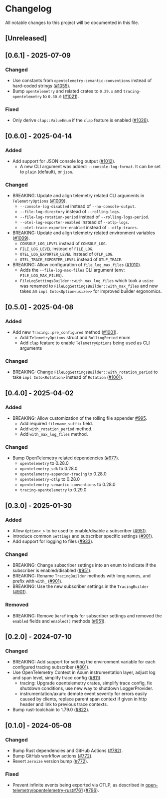 # Changelog

All notable changes to this project will be documented in this file.

## [Unreleased]

## [0.6.1] - 2025-07-09

### Changed

- Use constants from `opentelemetry-semantic-conventions` instead of hard-coded strings ([#1055]).
- Bump `opentelemetry` and related crates to `0.29.x` and `tracing-opentelemetry` to `0.30.0` ([#1021]).

### Fixed

- Only derive `clap::ValueEnum` if the `clap` feature is enabled ([#1026]).

[#1021]: https://github.com/stackabletech/operator-rs/pull/1021
[#1026]: https://github.com/stackabletech/operator-rs/pull/1026
[#1055]: https://github.com/stackabletech/operator-rs/pull/1055

## [0.6.0] - 2025-04-14

### Added

- Add support for JSON console log output ([#1012]).
  - A new CLI argument was added: `--console-log-format`. It can be set to `plain` (default),
    or `json`.

### Changed

- BREAKING: Update and align telemetry related CLI arguments in `TelemetryOptions` ([#1009]).
  - `--console-log-disabled` instead of `--no-console-output`.
  - `--file-log-directory` instead of `--rolling-logs`.
  - `--file-log-rotation-period` instead of `--rolling-logs-period`.
  - `--otel-log-exporter-enabled` instead of `--otlp-logs`.
  - `--otel-trace-exporter-enabled` instead of `--otlp-traces`.
- BREAKING: Update and align telemetry related environment variables ([#1009]).
  - `CONSOLE_LOG_LEVEL` instead of `CONSOLE_LOG`.
  - `FILE_LOG_LEVEL` instead of `FILE_LOG`.
  - `OTEL_LOG_EXPORTER_LEVEL` instead of `OTLP_LOG`.
  - `OTEL_TRACE_EXPORTER_LEVEL` instead of `OTLP_TRACE`.
- BREAKING: Allow configuration of `file_log_max_files` ([#1010]).
  - Adds the `--file-log-max-files` CLI argument (env: `FILE_LOG_MAX_FILES`).
  - `FileLogSettingsBuilder::with_max_log_files` which took a `usize` was renamed to
    `FileLogSettingsBuilder::with_max_files` and now takes an `impl Into<Option<usize>>`
    for improved builder ergonomics.

[#1009]: https://github.com/stackabletech/operator-rs/pull/1009
[#1010]: https://github.com/stackabletech/operator-rs/pull/1010
[#1012]: https://github.com/stackabletech/operator-rs/pull/1012

## [0.5.0] - 2025-04-08

### Added

- Add new `Tracing::pre_configured` method ([#1001]).
  - Add `TelemetryOptions` struct and `RollingPeriod` enum
  - Add `clap` feature to enable `TelemetryOptions` being used as CLI arguments

### Changed

- BREAKING: Change `FileLogSettingsBuilder::with_rotation_period` to take `impl Into<Rotation>`
  instead of `Rotation` ([#1001]).

[#1001]: https://github.com/stackabletech/operator-rs/pull/1001

## [0.4.0] - 2025-04-02

### Added

- BREAKING: Allow customization of the rolling file appender [#995].
  - Add required `filename_suffix` field.
  - Add `with_rotation_period` method.
  - Add `with_max_log_files` method.

### Changed

- Bump OpenTelemetry related dependencies ([#977]).
  - `opentelemetry` to 0.28.0
  - `opentelemetry_sdk` to 0.28.0
  - `opentelemetry-appender-tracing` to 0.28.0
  - `opentelemetry-otlp` to 0.28.0
  - `opentelemetry-semantic-conventions` to 0.28.0
  - `tracing-opentelemetry` to 0.29.0

[#977]: https://github.com/stackabletech/operator-rs/pull/977
[#995]: https://github.com/stackabletech/operator-rs/pull/995

## [0.3.0] - 2025-01-30

### Added

- Allow `Option<_>` to be used to enable/disable a subscriber ([#951]).
- Introduce common `Settings` and subscriber specific settings ([#901]).
- Add support for logging to files ([#933]).

### Changed

- BREAKING: Change subscriber settings into an enum to indicate if the subscriber is enabled/disabled ([#951]).
- BREAKING: Rename `TracingBuilder` methods with long names, and prefix with `with_` ([#901]).
- BREAKING: Use the new subscriber settings in the `TracingBuilder` ([#901]).

### Removed

- BREAKING: Remove `Deref` impls for subscriber settings and removed the `enabled` fields and `enabled()` methods ([#951]).

[#901]: https://github.com/stackabletech/operator-rs/pull/901
[#933]: https://github.com/stackabletech/operator-rs/pull/933
[#951]: https://github.com/stackabletech/operator-rs/pull/951

## [0.2.0] - 2024-07-10

### Changed

- BREAKING: Add support for setting the environment variable for each configured tracing subscriber ([#801]).
- Use OpenTelemetry Context in Axum instrumentation layer, adjust log and span level, simplify trace config ([#811]).
  - tracing: Upgrade opentelemetry crates, simplify trace config, fix shutdown conditions, use new way to shutdown LoggerProvider.
  - instrumentation/axum: demote event severity for errors easily caused by clients, replace parent span context if given in http header and link to previous trace contexts.
- Bump rust-toolchain to 1.79.0 ([#822]).

[#801]: https://github.com/stackabletech/operator-rs/pull/801
[#811]: https://github.com/stackabletech/operator-rs/pull/811
[#822]: https://github.com/stackabletech/operator-rs/pull/822

## [0.1.0] - 2024-05-08

### Changed

- Bump Rust dependencies and GitHub Actions ([#782]).
- Bump GitHub workflow actions ([#772]).
- Revert `zeroize` version bump ([#772]).

### Fixed

- Prevent infinite events being exported via OTLP, as described in [open-telemetry/opentelemetry-rust#761] ([#796]).

[#772]: https://github.com/stackabletech/operator-rs/pull/772
[#782]: https://github.com/stackabletech/operator-rs/pull/782
[#796]: https://github.com/stackabletech/operator-rs/pull/796
[open-telemetry/opentelemetry-rust#761]: https://github.com/open-telemetry/opentelemetry-rust/issues/761
